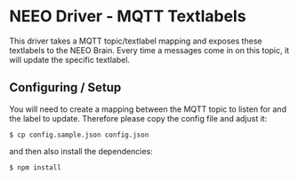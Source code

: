NEEO Driver - MQTT Textlabels
=====

This driver takes a MQTT topic/textlabel mapping and exposes these textlabels to the NEEO Brain. Every time a messages come in on this topic, it will update the specific textlabel.

Configuring / Setup
----

You will need to create a mapping between the MQTT topic to listen for and the label to update. Therefore please copy the config file and adjust it:

```
$ cp config.sample.json config.json
```

and then also install the dependencies:

```
$ npm install
```